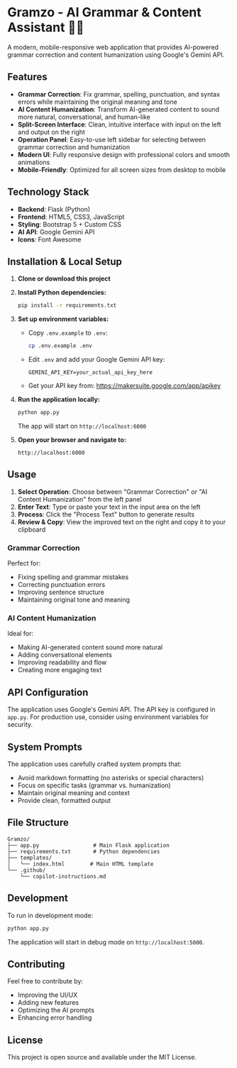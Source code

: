 # Gramzo - AI Grammar & Content Assistant 📝✨

A modern, mobile-responsive web application that provides AI-powered grammar correction and content humanization using Google's Gemini API.

## Features

- **Grammar Correction**: Fix grammar, spelling, punctuation, and syntax errors while maintaining the original meaning and tone
- **AI Content Humanization**: Transform AI-generated content to sound more natural, conversational, and human-like
- **Split-Screen Interface**: Clean, intuitive interface with input on the left and output on the right
- **Operation Panel**: Easy-to-use left sidebar for selecting between grammar correction and humanization
- **Modern UI**: Fully responsive design with professional colors and smooth animations
- **Mobile-Friendly**: Optimized for all screen sizes from desktop to mobile

## Technology Stack

- **Backend**: Flask (Python)
- **Frontend**: HTML5, CSS3, JavaScript
- **Styling**: Bootstrap 5 + Custom CSS
- **AI API**: Google Gemini API
- **Icons**: Font Awesome

## Installation & Local Setup

1. **Clone or download this project**

2. **Install Python dependencies:**

   ```bash
   pip install -r requirements.txt
   ```

3. **Set up environment variables:**

   - Copy `.env.example` to `.env`:
     ```bash
     cp .env.example .env
     ```
   - Edit `.env` and add your Google Gemini API key:
     ```
     GEMINI_API_KEY=your_actual_api_key_here
     ```
   - Get your API key from: https://makersuite.google.com/app/apikey

4. **Run the application locally:**

   ```bash
   python app.py
   ```

   The app will start on `http://localhost:6000`

5. **Open your browser and navigate to:**
   ```
   http://localhost:6000
   ```

## Usage

1. **Select Operation**: Choose between "Grammar Correction" or "AI Content Humanization" from the left panel
2. **Enter Text**: Type or paste your text in the input area on the left
3. **Process**: Click the "Process Text" button to generate results
4. **Review & Copy**: View the improved text on the right and copy it to your clipboard

### Grammar Correction

Perfect for:

- Fixing spelling and grammar mistakes
- Correcting punctuation errors
- Improving sentence structure
- Maintaining original tone and meaning

### AI Content Humanization

Ideal for:

- Making AI-generated content sound more natural
- Adding conversational elements
- Improving readability and flow
- Creating more engaging text

## API Configuration

The application uses Google's Gemini API. The API key is configured in `app.py`. For production use, consider using environment variables for security.

## System Prompts

The application uses carefully crafted system prompts that:

- Avoid markdown formatting (no asterisks or special characters)
- Focus on specific tasks (grammar vs. humanization)
- Maintain original meaning and context
- Provide clean, formatted output

## File Structure

```
Gramzo/
├── app.py                 # Main Flask application
├── requirements.txt       # Python dependencies
├── templates/
│   └── index.html        # Main HTML template
└── .github/
    └── copilot-instructions.md
```

## Development

To run in development mode:

```bash
python app.py
```

The application will start in debug mode on `http://localhost:5000`.

## Contributing

Feel free to contribute by:

- Improving the UI/UX
- Adding new features
- Optimizing the AI prompts
- Enhancing error handling

## License

This project is open source and available under the MIT License.
